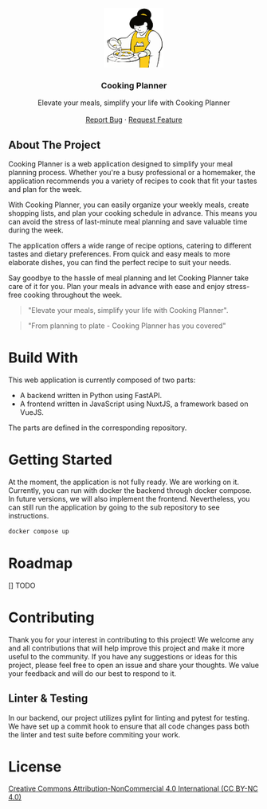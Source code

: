 
<!-- PROJECT LOGO -->
<br />
<div align="center">
  <a href="https://github.com/RegisGraptin/CookingPlanner">
    <img src="./docs/mama.svg" alt="Logo" width="120" height="120">
  </a>

  <h3 align="center">Cooking Planner</h3>

  <p align="center">
    Elevate your meals, simplify your life with Cooking Planner
    <br />
    <!--
    <a href=""><strong>Explore the docs »</strong></a>
    <br /> 
    -->
    <br />
    <!--
    <a href="">View Demo</a>
    ·
    -->
    <a href="https://github.com/RegisGraptin/CookingPlanner/issues">Report Bug</a>
    ·
    <a href="https://github.com/RegisGraptin/CookingPlanner/issues">Request Feature</a>
  </p>
</div>



<!-- ABOUT THE PROJECT -->
## About The Project

Cooking Planner is a web application designed to simplify your meal planning process. Whether you're a busy professional or a homemaker, the application recommends you a variety of recipes to cook that fit your tastes and plan for the week.

With Cooking Planner, you can easily organize your weekly meals, create shopping lists, and plan your cooking schedule in advance. This means you can avoid the stress of last-minute meal planning and save valuable time during the week.

The application offers a wide range of recipe options, catering to different tastes and dietary preferences. From quick and easy meals to more elaborate dishes, you can find the perfect recipe to suit your needs.

Say goodbye to the hassle of meal planning and let Cooking Planner take care of it for you. Plan your meals in advance with ease and enjoy stress-free cooking throughout the week.


> "Elevate your meals, simplify your life with Cooking Planner".

> "From planning to plate - Cooking Planner has you covered"


# Build With

This web application is currently composed of two parts: 
- A backend written in Python using FastAPI.
- A frontend written in JavaScript using NuxtJS, a framework based on VueJS.

The parts are defined in the corresponding repository.

# Getting Started

At the moment, the application is not fully ready. We are working on it. Currently, you can run with docker the backend through docker compose. In future versions, we will also implement the frontend. Nevertheless, you can still run the application by going to the sub repository to see instructions.

```bash
docker compose up
```

# Roadmap

[] TODO

# Contributing

Thank you for your interest in contributing to this project! We welcome any and all contributions that will help improve this project and make it more useful to the community. If you have any suggestions or ideas for this project, please feel free to open an issue and share your thoughts. We value your feedback and will do our best to respond to it.


## Linter & Testing

In our backend, our project utilizes pylint for linting and pytest for testing. We have set up a commit hook to ensure that all code changes pass both the linter and test suite before commiting your work. 



# License

[Creative Commons Attribution-NonCommercial 4.0 International (CC BY-NC 4.0)](https://creativecommons.org/licenses/by-nc/4.0/) 
